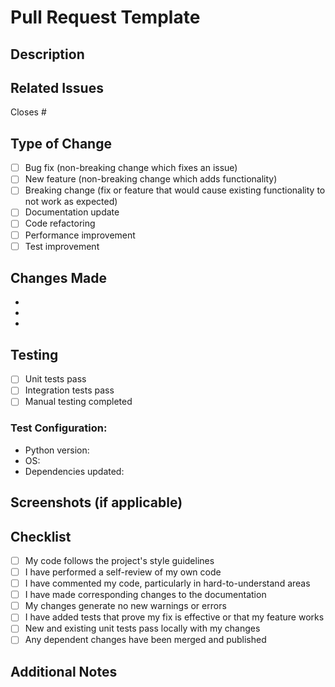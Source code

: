 # Pull Request Template

## Description

<!-- Provide a clear and concise description of what this PR does -->

## Related Issues

<!-- Link to related issues using #issue_number -->

Closes #

## Type of Change

<!-- Mark the relevant option with an 'x' -->

- [ ] Bug fix (non-breaking change which fixes an issue)
- [ ] New feature (non-breaking change which adds functionality)
- [ ] Breaking change (fix or feature that would cause existing functionality to not work as expected)
- [ ] Documentation update
- [ ] Code refactoring
- [ ] Performance improvement
- [ ] Test improvement

## Changes Made

<!-- List the specific changes made in this PR -->

-
-
-

## Testing

<!-- Describe the tests you ran to verify your changes -->

- [ ] Unit tests pass
- [ ] Integration tests pass
- [ ] Manual testing completed

### Test Configuration:

- Python version:
- OS:
- Dependencies updated:

## Screenshots (if applicable)

<!-- Add screenshots to demonstrate UI changes -->

## Checklist

<!-- Mark completed items with an 'x' -->

- [ ] My code follows the project's style guidelines
- [ ] I have performed a self-review of my own code
- [ ] I have commented my code, particularly in hard-to-understand areas
- [ ] I have made corresponding changes to the documentation
- [ ] My changes generate no new warnings or errors
- [ ] I have added tests that prove my fix is effective or that my feature works
- [ ] New and existing unit tests pass locally with my changes
- [ ] Any dependent changes have been merged and published

## Additional Notes

<!-- Add any additional information that reviewers should know -->

